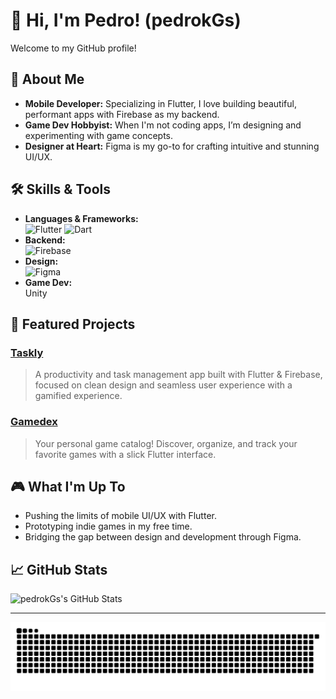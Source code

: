 # 👋 Hi, I'm Pedro! (pedrokGs)

Welcome to my GitHub profile!

## 🚀 About Me

- **Mobile Developer:** Specializing in Flutter, I love building beautiful, performant apps with Firebase as my backend.
- **Game Dev Hobbyist:** When I'm not coding apps, I’m designing and experimenting with game concepts.
- **Designer at Heart:** Figma is my go-to for crafting intuitive and stunning UI/UX.

## 🛠️ Skills & Tools

- **Languages & Frameworks:**  
  ![Flutter](https://img.shields.io/badge/-Flutter-02569B?logo=flutter&logoColor=white) ![Dart](https://img.shields.io/badge/-Dart-0175C2?logo=dart&logoColor=white)  
- **Backend:**  
  ![Firebase](https://img.shields.io/badge/-Firebase-FFCA28?logo=firebase&logoColor=black)
- **Design:**  
  ![Figma](https://img.shields.io/badge/-Figma-F24E1E?logo=figma&logoColor=white)
- **Game Dev:**  
  Unity

## 🌟 Featured Projects

### [Taskly](https://github.com/pedrokGs/taskly)
> A productivity and task management app built with Flutter & Firebase, focused on clean design and seamless user experience with a gamified experience.

### [Gamedex](https://github.com/pedrokGs/gamedex)
> Your personal game catalog! Discover, organize, and track your favorite games with a slick Flutter interface.

## 🎮 What I'm Up To

- Pushing the limits of mobile UI/UX with Flutter.
- Prototyping indie games in my free time.
- Bridging the gap between design and development through Figma.

## 📈 GitHub Stats

![pedrokGs's GitHub Stats](https://github-readme-stats.vercel.app/api?username=pedrokGs&show_icons=true&theme=radical)

---
<!-- Optional Animation -->
<p align="center">
  <img src="https://raw.githubusercontent.com/pedroKgs/pedroKgs/output/snake.svg" alt="Snake animation" />
</p>
